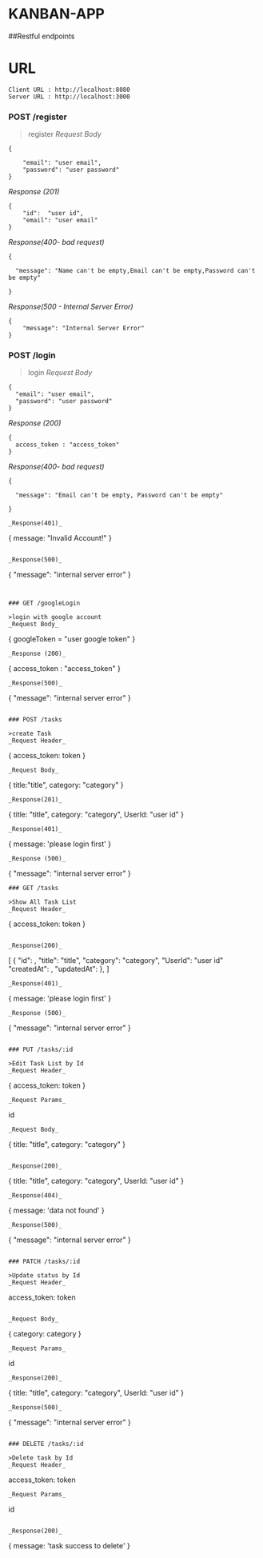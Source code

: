 # KANBAN-APP

##Restful endpoints
<!-- --- -->
# URL
```
Client URL : http://localhost:8080
Server URL : http://localhost:3000
```

### POST /register

>register
_Request Body_
```
{

    "email": "user email",
    "password": "user password"
}
```
_Response (201)_
```
{
    "id":  "user id",
    "email": "user email"
}
```

_Response(400- bad request)_
```
{

  "message": "Name can't be empty,Email can't be empty,Password can't be empty"

}
```

_Response(500 - Internal Server Error)_
```
{
    "message": "Internal Server Error"
}
```


### POST /login

>login
_Request Body_
```
{
  "email": "user email",
  "password": "user password" 
}
```
_Response (200)_
```
{
  access_token : "access_token"
}
```
_Response(400- bad request)_
```
{

  "message": "Email can't be empty, Password can't be empty"

}

_Response(401)_
```
{
    message: "Invalid Account!"
}
```

_Response(500)_
```
{
    "message": "internal server error"
}
```


### GET /googleLogin

>login with google account
_Request Body_
```
{
  googleToken = "user google token"
}
```
_Response (200)_
```
{
  access_token : "access_token"
}
```
_Response(500)_
```
{
    "message": "internal server error"
}
```

### POST /tasks

>create Task
_Request Header_
```
{
  access_token: token
}
```
_Request Body_
```
{
    title:"title",
    category: "category"
}
```
_Response(201)_
```
{
  title: "title",
  category: "category",
  UserId: "user id"
}
```
_Response(401)_
```
{
  message: 'please login first'
}
```
_Response (500)_
```
{
  "message": "internal server error"
}
```
### GET /tasks

>Show All Task List
_Request Header_
```
{
  access_token: token
}
```

_Response(200)_
```
[
     {
        "id": ,
        "title": "title",
        "category": "category",
        "UserId": "user id"
        "createdAt": ,
        "updatedAt": 
    },
]
```
_Response(401)_
```
{
  message: 'please login first'
}
```
_Response (500)_
```
{
  "message": "internal server error"
}
```

### PUT /tasks/:id

>Edit Task List by Id
_Request Header_
```
{
  access_token: token
}
```
_Request Params_
```
  id
```
_Request Body_
```
{
  title: "title",
  category: "category"
}
```

_Response(200)_
```
{
  title: "title",
  category: "category",
  UserId: "user id"
}
```
_Response(404)_
```
{
   message: 'data not found'
}
```
_Response(500)_
```
{
  "message": "internal server error"
}
```

### PATCH /tasks/:id

>Update status by Id
_Request Header_
```
 access_token: token
```

_Request Body_
```
{
    category: category
}
```
_Request Params_
```
  id
```
_Response(200)_
```
{
  title: "title",
  category: "category",
  UserId: "user id"
}

```
_Response(500)_
```
{
  "message": "internal server error"
}
```

### DELETE /tasks/:id

>Delete task by Id
_Request Header_
```
 access_token: token
```
_Request Params_
```
  id
```

_Response(200)_
```
{
  message: 'task success to delete'
}
```
